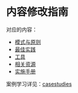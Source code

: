 # 内容修改指南

对应的内容：

- [模式与原则](pattern.md)
- [最佳实践](practise/)
- [工具](tool.md)
- [相关资源](resources.md)
- [实施手册](manual.md)

案例学习详见：[casestudies](casestudies)
